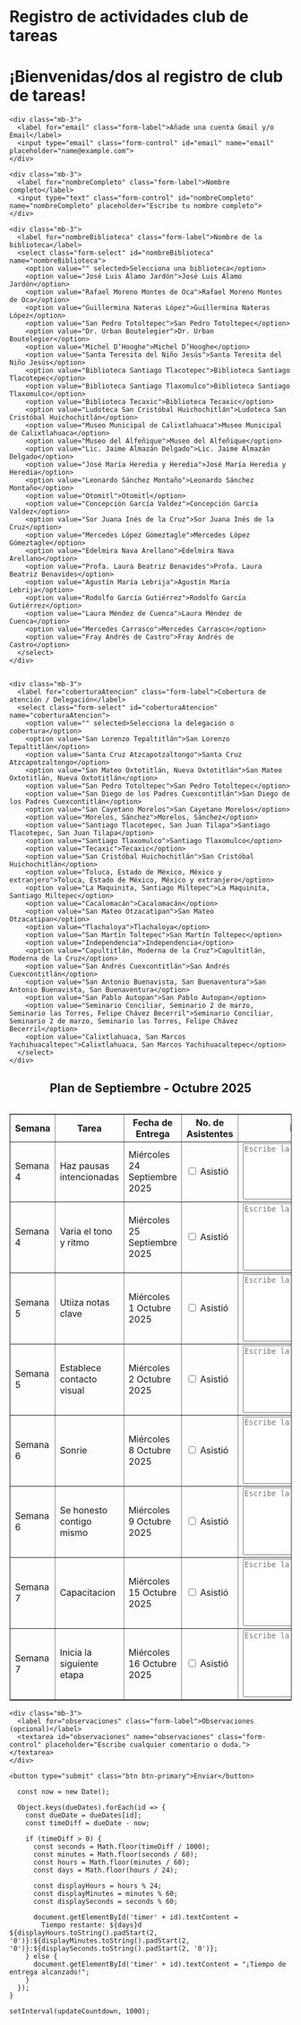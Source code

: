 # Registro de actividades club de tareas
<html lang="es">
<head>
  <meta charset="utf-8">
  <meta name="viewport" content="width=device-width, initial-scale=1">
  <title>Servicios Sociales Registro</title>
  <link href="https://cdn.jsdelivr.net/npm/bootstrap@5.3.7/dist/css/bootstrap.min.css" rel="stylesheet">
  <style>
    body {
      padding: 20px;
    }

    h1 {
      color: #0d6efd;
    }

    .blue-row {
      background-color: #cce5ff;
    }

    .pink-row {
      background-color: #f8d7da;
    }

    .red-row {
      background-color: #f5c6cb;
    }

    .imagen {
      max-width: 100%;
      height: auto;
      border: 2px solid #333;
      border-radius: 10px;
      margin-top: 20px;
    }

    input[type="file"] {
      margin-top: 20px;
      padding: 10px;
      background-color: #4CAF50;
      color: white;
      border: none;
      border-radius: 5px;
      cursor: pointer;
    }

    input[type="file"]:hover {
      background-color: #45a049;
    }

    textarea {
      width: 95%;
      height: 120px;
      resize: vertical;
    }

    .timer {
      font-size: 14px;
      font-weight: bold;
      color: #d63384;
    }
  </style>
</head>
<body>

  <h1>¡Bienvenidas/dos al registro de club de tareas!</h1>

  <form class="form registro" action="https://formspree.io/f/mwpnppbz" method="POST" enctype="multipart/form-data">

    <div class="mb-3">
      <label for="email" class="form-label">Añade una cuenta Gmail y/o Email</label>
      <input type="email" class="form-control" id="email" name="email" placeholder="name@example.com">
    </div>

    <div class="mb-3">
      <label for="nombreCompleto" class="form-label">Nombre completo</label>
      <input type="text" class="form-control" id="nombreCompleto" name="nombreCompleto" placeholder="Escribe tu nombre completo">
    </div>

    <div class="mb-3">
      <label for="nombreBiblioteca" class="form-label">Nombre de la biblioteca</label>
      <select class="form-select" id="nombreBiblioteca" name="nombreBiblioteca">
        <option value="" selected>Selecciona una biblioteca</option>
        <option value="José Luis Álamo Jardón">José Luis Álamo Jardón</option>
        <option value="Rafael Moreno Montes de Oca">Rafael Moreno Montes de Oca</option>
        <option value="Guillermina Nateras López">Guillermina Nateras López</option>
        <option value="San Pedro Totoltepec">San Pedro Totoltepec</option>
        <option value="Dr. Urban Boutelegier">Dr. Urban Boutelegier</option>
        <option value="Michel D’Hooghe">Michel D’Hooghe</option>
        <option value="Santa Teresita del Niño Jesús">Santa Teresita del Niño Jesús</option>
        <option value="Biblioteca Santiago Tlacotepec">Biblioteca Santiago Tlacotepec</option>
        <option value="Biblioteca Santiago Tlaxomulco">Biblioteca Santiago Tlaxomulco</option>
        <option value="Biblioteca Tecaxic">Biblioteca Tecaxic</option>
        <option value="Ludoteca San Cristóbal Huichochitlán">Ludoteca San Cristóbal Huichochitlán</option>
        <option value="Museo Municipal de Calixtlahuaca">Museo Municipal de Calixtlahuaca</option>
        <option value="Museo del Alfeñique">Museo del Alfeñique</option>
        <option value="Lic. Jaime Almazán Delgado">Lic. Jaime Almazán Delgado</option>
        <option value="José María Heredia y Heredia">José María Heredia y Heredia</option>
        <option value="Leonardo Sánchez Montaño">Leonardo Sánchez Montaño</option>
        <option value="Otomitl">Otomitl</option>
        <option value="Concepción García Valdez">Concepción García Valdez</option>
        <option value="Sor Juana Inés de la Cruz">Sor Juana Inés de la Cruz</option>
        <option value="Mercedes López Gómeztagle">Mercedes López Gómeztagle</option>
        <option value="Edelmira Nava Arellano">Edelmira Nava Arellano</option>
        <option value="Profa. Laura Beatriz Benavides">Profa. Laura Beatriz Benavides</option>
        <option value="Agustín María Lebrija">Agustín María Lebrija</option>
        <option value="Rodolfo García Gutiérrez">Rodolfo García Gutiérrez</option>
        <option value="Laura Méndez de Cuenca">Laura Méndez de Cuenca</option>
        <option value="Mercedes Carrasco">Mercedes Carrasco</option>
        <option value="Fray Andrés de Castro">Fray Andrés de Castro</option>
      </select>
    </div>

    
    <div class="mb-3">
      <label for="coberturaAtencion" class="form-label">Cobertura de atención / Delegación</label>
      <select class="form-select" id="coberturaAtencion" name="coberturaAtencion">
        <option value="" selected>Selecciona la delegación o cobertura</option>
        <option value="San Lorenzo Tepaltitlán">San Lorenzo Tepaltitlán</option>
        <option value="Santa Cruz Atzcapotzaltongo">Santa Cruz Atzcapotzaltongo</option>
        <option value="San Mateo Oxtotitlán, Nueva Oxtotitlán">San Mateo Oxtotitlán, Nueva Oxtotitlán</option>
        <option value="San Pedro Totoltepec">San Pedro Totoltepec</option>
        <option value="San Diego de los Padres Cuexcontitlán">San Diego de los Padres Cuexcontitlán</option>
        <option value="San Cayetano Morelos">San Cayetano Morelos</option>
        <option value="Morelos, Sánchez">Morelos, Sánchez</option>
        <option value="Santiago Tlacotepec, San Juan Tilapa">Santiago Tlacotepec, San Juan Tilapa</option>
        <option value="Santiago Tlaxomulco">Santiago Tlaxomulco</option>
        <option value="Tecaxic">Tecaxic</option>
        <option value="San Cristóbal Huichochitlán">San Cristóbal Huichochitlán</option>
        <option value="Toluca, Estado de México, México y extranjero">Toluca, Estado de México, México y extranjero</option>
        <option value="La Maquinita, Santiago Miltepec">La Maquinita, Santiago Miltepec</option>
        <option value="Cacalomacán">Cacalomacán</option>
        <option value="San Mateo Otzacatipan">San Mateo Otzacatipan</option>
        <option value="Tlachaloya">Tlachaloya</option>
        <option value="San Martín Toltepec">San Martín Toltepec</option>
        <option value="Independencia">Independencia</option>
        <option value="Capultitlán, Moderna de la Cruz">Capultitlán, Moderna de la Cruz</option>
        <option value="San Andrés Cuexcontitlán">San Andrés Cuexcontitlán</option>
        <option value="San Antonio Buenavista, San Buenaventura">San Antonio Buenavista, San Buenaventura</option>
        <option value="San Pablo Autopan">San Pablo Autopan</option>
        <option value="Seminario Conciliar, Seminario 2 de marzo, Seminario las Torres, Felipe Chávez Becerril">Seminario Conciliar, Seminario 2 de marzo, Seminario las Torres, Felipe Chávez Becerril</option>
        <option value="Calixtlahuaca, San Marcos Yachihuacaltepec">Calixtlahuaca, San Marcos Yachihuacaltepec</option>
      </select>
    </div>
    
<h2 style="text-align:center;">Plan de Septiembre - Octubre 2025</h2>
  <table class="table table-bordered">
   <!DOCTYPE html>
<html lang="es">
<head>
  <meta charset="UTF-8">
  <meta name="viewport" content="width=device-width, initial-scale=1.0">
  <title>Contador de Tiempo</title>
</head>
<body>
<table border="1">
  <thead>
    <tr>
      <th>Semana</th>
      <th>Tarea</th>
      <th>Fecha de Entrega</th>
      <th>No. de Asistentes</th>
      <th>Nota Informativa</th>
      <th>Archivos</th>
    </tr>
  </thead>
  <tbody>

<form action="https://formspree.io/f/mwpnppbz" method="POST" enctype="multipart/form-data">
  <tr>
    <td>Semana 4</td>
    <td>Haz pausas intencionadas</td>
    <td>Miércoles 24 Septiembre 2025</td>
    <td>
      <input type="checkbox" name="asistencia"> Asistió
    </td>
    <td>
      <textarea name="nota" placeholder="Escribe la nota informativa..." style="width: 300px; height: 100px;"></textarea>
    </td> 
    <td>
      <span class="timer" data-fecha="2025-09-24T23:59:59"></span>
    </td>
    <td>
      <input type="file" name="evidencia" required>
    </td>
    <td>
      <input type="hidden" name="actividad" value="Haz pausas intencionadas">
      <button type="submit" class="btn btn-primary">Entregar</button>
    </td>
  </tr>
</form>

<form action="https://formspree.io/f/mwpnppbz" method="POST" enctype="multipart/form-data">
  <tr>
    <td>Semana 4</td>
    <td>Varia el tono y ritmo</td>
    <td>Miércoles 25 Septiembre 2025</td>
    <td>
      <input type="checkbox" name="asistencia"> Asistió
    </td>
    <td>
      <textarea name="nota" placeholder="Escribe la nota informativa..."></textarea>
    </td>
    <td>
      <span class="timer" data-fecha="2025-09-25T23:59:59"></span>
    </td>
    <td>
      <input type="file" name="evidencia" required>
    </td>
    <td>
      <input type="hidden" name="actividad" value="Haz pausas intencionadas">
      <button type="submit" class="btn btn-primary">Entregar</button>
    </td>
  </tr>
</form>


<form action="https://formspree.io/f/mwpnppbz" method="POST" enctype="multipart/form-data">
  <tr>
    <td>Semana 5</td>
    <td>Utiiza notas clave</td>
    <td>Miércoles 1 Octubre 2025</td>
    <td>
      <input type="checkbox" name="asistencia"> Asistió
    </td>
    <td>
      <textarea name="nota" placeholder="Escribe la nota informativa..."></textarea>
    </td>
    <td>
      <span class="timer" data-fecha="2025-10-01T23:59:59"></span>
    </td>
    <td>
      <input type="file" name="evidencia" required>
    </td>
    <td>
      <input type="hidden" name="actividad" value="Haz pausas intencionadas">
      <button type="submit" class="btn btn-primary">Entregar</button>
    </td>
  </tr>
</form>


<form action="https://formspree.io/f/mwpnppbz" method="POST" enctype="multipart/form-data">
  <tr>
    <td>Semana 5</td>
    <td>Establece contacto visual</td>
    <td>Miércoles 2 Octubre 2025</td>
    <td>
      <input type="checkbox" name="asistencia"> Asistió
    </td>
    <td>
      <textarea name="nota" placeholder="Escribe la nota informativa..."></textarea>
    </td>
    <td>
      <span class="timer" data-fecha="2025-10-02T23:59:59"></span>
    </td>
    <td>
      <input type="file" name="evidencia" required>
    </td>
    <td>
      <input type="hidden" name="actividad" value="Haz pausas intencionadas">
      <button type="submit" class="btn btn-primary">Entregar</button>
    </td>
  </tr>
</form>

<form action="https://formspree.io/f/mwpnppbz" method="POST" enctype="multipart/form-data">
  <tr>
    <td>Semana 6</td>
    <td>Sonrie</td>
    <td>Miércoles 8 Octubre 2025</td>
    <td>
      <input type="checkbox" name="asistencia"> Asistió
    </td>
    <td>
      <textarea name="nota" placeholder="Escribe la nota informativa..."></textarea>
    </td>
    <td>
      <span class="timer" data-fecha="2025-10-08T23:59:59"></span>
    </td>
    <td>
      <input type="file" name="evidencia" required>
    </td>
    <td>
      <input type="hidden" name="actividad" value="Haz pausas intencionadas">
      <button type="submit" class="btn btn-primary">Entregar</button>
    </td>
  </tr>
</form>
<form action="https://formspree.io/f/mwpnppbz" method="POST" enctype="multipart/form-data">
  <tr>
    <td>Semana 6</td>
    <td>Se honesto contigo mismo</td>
    <td>Miércoles 9 Octubre 2025</td>
    <td>
      <input type="checkbox" name="asistencia"> Asistió
    </td>
    <td>
      <textarea name="nota" placeholder="Escribe la nota informativa..."></textarea>
    </td>
    <td>
      <span class="timer" data-fecha="2025-10-09T23:59:59"></span>
    </td>
    <td>
      <input type="file" name="evidencia" required>
    </td>
    <td>
      <input type="hidden" name="actividad" value="Haz pausas intencionadas">
      <button type="submit" class="btn btn-primary">Entregar</button>
    </td>
  </tr>
</form>

<form action="https://formspree.io/f/mwpnppbz" method="POST" enctype="multipart/form-data">
  <tr>
    <td>Semana 7</td>
    <td>Capacitacion</td>
    <td>Miércoles 15 Octubre 2025</td>
    <td>
      <input type="checkbox" name="asistencia"> Asistió
    </td>
    <td>
      <textarea name="nota" placeholder="Escribe la nota informativa..."></textarea>
    </td>
    <td>
      <span class="timer" data-fecha="2025-10-15T23:59:59"></span>
    </td>
    <td>
      <input type="file" name="evidencia" required>
    </td>
    <td>
      <input type="hidden" name="actividad" value="Haz pausas intencionadas">
      <button type="submit" class="btn btn-primary">Entregar</button>
    </td>
  </tr>
</form>

<form action="https://formspree.io/f/mwpnppbz" method="POST" enctype="multipart/form-data">
  <tr>
    <td>Semana 7</td>
    <td>Inicia la siguiente etapa</td>
    <td>Miércoles 16 Octubre 2025</td>
    <td>
      <input type="checkbox" name="asistencia"> Asistió
    </td>
    <td>
      <textarea name="nota" placeholder="Escribe la nota informativa..."></textarea>
    </td>
    <td>
      <span class="timer" data-fecha="2025-10-16T23:59:59"></span>
    </td>
    <td>
      <input type="file" name="evidencia" required>
    </td>
    <td>
      <input type="hidden" name="actividad" value="Haz pausas intencionadas">
      <button type="submit" class="btn btn-primary">Entregar</button>
    </td>
  </tr>
</form>
  </tbody>
</table>

    <div class="mb-3">
      <label for="observaciones" class="form-label">Observaciones (opcional)</label>
      <textarea id="observaciones" name="observaciones" class="form-control" placeholder="Escribe cualquier comentario o duda."></textarea>
    </div>

    <button type="submit" class="btn btn-primary">Enviar</button>
 <form class="form-register"
     action="https://formspree.io/f/xgvlgvvd"
    method="POST
   >
   <script>
    function updateCountdown() {
      const dueDates = {
       <span id="timer7" class="timer" data-fecha="2025-09-24T23:59:59"></span>
       <span id="timer8" class="timer" data-fecha="2025-09-25T23:59:59"></span>
       <span id="timer9" class="timer" data-fecha="2025-10-01T23:59:59"></span>
       <span id="timer10" class="timer" data-fecha="2025-10-02T23:59:59"></span>
       <span id="timer14" class="timer" data-fecha="2025-10-08T23:59:59"></span>
       <span id="timer14" class="timer" data-fecha="2025-10-09T23:59:59"></span>
      <span id="timer14" class="timer" data-fecha="2025-10-15T23:59:59"></span>
      <span id="timer14" class="timer" data-fecha="2025-10-16T23:59:59"></span>

      const now = new Date();

      Object.keys(dueDates).forEach(id => {
        const dueDate = dueDates[id];
        const timeDiff = dueDate - now;

        if (timeDiff > 0) {
          const seconds = Math.floor(timeDiff / 1000);
          const minutes = Math.floor(seconds / 60);
          const hours = Math.floor(minutes / 60);
          const days = Math.floor(hours / 24);

          const displayHours = hours % 24;
          const displayMinutes = minutes % 60;
          const displaySeconds = seconds % 60;

          document.getElementById('timer' + id).textContent = 
            Tiempo restante: ${days}d ${displayHours.toString().padStart(2, '0')}:${displayMinutes.toString().padStart(2, '0')}:${displaySeconds.toString().padStart(2, '0')};
        } else {
          document.getElementById('timer' + id).textContent = "¡Tiempo de entrega alcanzado!";
        }
      });
    }

    setInterval(updateCountdown, 1000);
  </script>
  <script>
  // Fechas de entrega
  const dueDates = {
    1: '2025-09-01T00:00:00',
    2: '2025-09-02T00:00:00',
    3: '2025-09-08T00:00:00',
    4: '2025-09-09T00:00:00',
    5: '2025-09-15T00:00:00',
    6: '2025-09-16T00:00:00',
    7: '2025-09-24T00:00:00',
    8: '2025-09-25T00:00:00',
    9: '2025-10-01T00:00:00',
    10: '2025-10-02T00:00:00',
    11: '2025-10-08T00:00:00',
    12: '2025-10-09T00:00:00',
    13: '2025-10-15T00:00:00',
    14: '2025-10-16T00:00:00',
  };

  function formatTimeUnit(unit) {
    return unit.toString().padStart(2, '0');
  }

  function updateCountdown() {
    const now = new Date();

    Object.entries(dueDates).forEach(([id, dateString]) => {
      const dueDate = new Date(dateString);
      const timeDiff = dueDate.getTime() - now.getTime();
      const timerElement = document.getElementById(timer${id});

      if (!timerElement) return;

      if (timeDiff > 0) {
        const totalSeconds = Math.floor(timeDiff / 1000);
        const days = Math.floor(totalSeconds / 86400);
        const hours = Math.floor((totalSeconds % 86400) / 3600);
        const minutes = Math.floor((totalSeconds % 3600) / 60);
        const seconds = totalSeconds % 60;

        timerElement.textContent = ⏳ Tiempo restante: ${days}d ${formatTimeUnit(hours)}:${formatTimeUnit(minutes)}:${formatTimeUnit(seconds)};
      } else {
        timerElement.textContent = "✅ ¡Tiempo de entrega alcanzado!";
      }
    });
  }

  // Actualiza cada segundo
  setInterval(updateCountdown, 1000);
  // Ejecutar al cargar
  updateCountdown();
</script>

</body>
</html>

